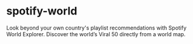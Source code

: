 # spotify-world
Look beyond your own country's playlist recommendations with Spotify World Explorer. Discover the world’s Viral 50 directly from a world map.
